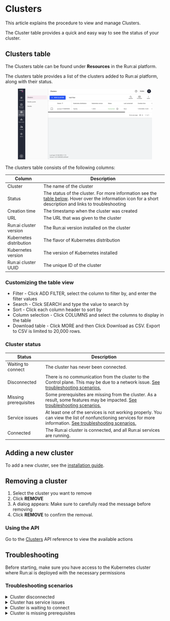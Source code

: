 # Clusters

This article explains the procedure to view and manage Clusters.

The Cluster table provides a quick and easy way to see the status of your cluster.

## Clusters table

The Clusters table can be found under **Resources** in the Run:ai platform.

The clusters table provides a list of the clusters added to Run:ai platform, along with their status.

<figure><img src="../.gitbook/assets/clusters.png" alt=""><figcaption></figcaption></figure>

The clusters table consists of the following columns:

| Column                  | Description                                                                                                                                                                             |
| ----------------------- | --------------------------------------------------------------------------------------------------------------------------------------------------------------------------------------- |
| Cluster                 | The name of the cluster                                                                                                                                                                 |
| Status                  | The status of the cluster. For more information see the [table below](clusters.md#cluster-status). Hover over the information icon for a short description and links to troubleshooting |
| Creation time           | The timestamp when the cluster was created                                                                                                                                              |
| URL                     | The URL that was given to the cluster                                                                                                                                                   |
| Run:ai cluster version  | The Run:ai version installed on the cluster                                                                                                                                             |
| Kubernetes distribution | The flavor of Kubernetes distribution                                                                                                                                                   |
| Kubernetes version      | The version of Kubernetes installed                                                                                                                                                     |
| Run:ai cluster UUID     | The unique ID of the cluster                                                                                                                                                            |

### Customizing the table view

* Filter - Click ADD FILTER, select the column to filter by, and enter the filter values
* Search - Click SEARCH and type the value to search by
* Sort - Click each column header to sort by
* Column selection - Click COLUMNS and select the columns to display in the table
* Download table - Click MORE and then Click Download as CSV. Export to CSV is limited to 20,000 rows.

### Cluster status

| Status                | Description                                                                                                                                                                                          |
| --------------------- | ---------------------------------------------------------------------------------------------------------------------------------------------------------------------------------------------------- |
| Waiting to connect    | The cluster has never been connected.                                                                                                                                                                |
| Disconnected          | There is no communication from the cluster to the Control plane. This may be due to a network issue. [See troubleshooting scenarios.](clusters.md#troubleshooting-scenarios)                         |
| Missing prerequisites | Some prerequisites are missing from the cluster. As a result, some features may be impacted. [See troubleshooting scenarios.](clusters.md#troubleshooting-scenarios)                                 |
| Service issues        | At least one of the services is not working properly. You can view the list of nonfunctioning services for more information. [See troubleshooting scenarios.](clusters.md#troubleshooting-scenarios) |
| Connected             | The Run:ai cluster is connected, and all Run:ai services are running.                                                                                                                                |

## Adding a new cluster

To add a new cluster, see the [installation guide](../saas-installation/installation/install-using-helm.md).

## Removing a cluster

1. Select the cluster you want to remove
2. Click **REMOVE**
3. A dialog appears: Make sure to carefully read the message before removing
4. Click **REMOVE** to confirm the removal.

### Using the API

Go to the [Clusters](https://app.run.ai/api/docs#tag/Clusters) API reference to view the available actions

## Troubleshooting

Before starting, make sure you have access to the Kubernetes cluster where Run:ai is deployed with the necessary permissions

### Troubleshooting scenarios

<details>

<summary>Cluster disconnected</summary>

**Description:** When the cluster's status is ‘disconnected’, there is no communication from the cluster services reaching the Run:ai Platform. This may be due to networking issues or issues with Run:ai services.

**Mitigation:**

1. Check Run:ai’s services status:
   1. Open your terminal
   2. Make sure you have access to the Kubernetes cluster with permissions to view pods
   3.  Copy and paste the following command to verify that Run:ai’s services are running:

       ```bash
       kubectl get pods -n runai | grep -E 'runai-agent|cluster-sync|assets-sync'
       ```
   4. If any of the services are not running, see the ‘cluster has service issues’ scenario.
2. **Check the network connection**
   1. Open your terminal
   2. Make sure you have access to the Kubernetes cluster with permissions to create pods
   3.  Copy and paste the following command to create a connectivity check pod:

       ```bash
       kubectl run control-plane-connectivity-check -n runai --image=wbitt/network-multitool --command -- /bin/sh -c 'curl -sSf <control-plane-endpoint> > /dev/null && echo "Connection Successful" || echo "Failed connecting to the Control Plane"'
       ```
   4. Replace `<control-plane-endpoint>` with the URL of the Control Plane in your environment. If the pod fails to connect to the Control Plane, check for potential network policies
3. **Check and modify the network policies**
   1. Open your terminal
   2.  Copy and paste the following command to check the existence of network policies:

       ```bash
       kubectl get networkpolicies -n runai
       ```
   3.  Review the policies to ensure that they allow traffic from the Run:ai namespace to the Control Plane. If necessary, update the policies to allow the required traffic

       Example of allowing traffic:

       ```yaml
       apiVersion: networking.k8s.io/v1
       kind: NetworkPolicy
       metadata:
         name: allow-control-plane-traffic
         namespace: runai
       spec:
         podSelector:
           matchLabels:
             app: runai
         policyTypes:
           - Ingress
           - Egress
         egress:
           - to:
               - ipBlock:
                   cidr: <control-plane-ip-range>
             ports:
               - protocol: TCP
                 port: <control-plane-port>
         ingress:
           - from:
               - ipBlock:
                   cidr: <control-plane-ip-range>
             ports:
               - protocol: TCP
                 port: <control-plane-port>
       ```
   4. Check infrastructure-level configurations:
      * Ensure that firewall rules and security groups allow traffic between your Kubernetes cluster and the Control Plane
      * Verify required ports and protocols:
        * Ensure that the necessary ports and protocols for Run:ai’s services are not blocked by any firewalls or security groups
4. **Check Run:ai services logs**
   1. Open your terminal
   2. Make sure you have access to the Kubernetes cluster with permissions to view logs
   3.  Copy and paste the following commands to view the logs of the Run:ai services:

       ```bash
       kubectl logs deployment/runai-agent -n runai
       kubectl logs deployment/cluster-sync -n runai
       kubectl logs deployment/assets-sync -n runai
       ```
   4. Try to identify the problem from the logs. If you cannot resolve the issue, continue to the next step.
5.  **Diagnosing internal network issues:**\
    Run:ai operates on Kubernetes, which uses its internal subnet and DNS services for communication between pods and services. If you find connectivity issues in the logs, the problem might be related to Kubernetes' internal networking.

    To diagnose DNS or connectivity issues, you can start a debugging \{{glossary.Pod\}} with networking utilities:

    1.  Copy the following command to your terminal, to start a pod with networking tools:

        ```bash
        kubectl run -i --tty netutils --image=dersimn/netutils -- bash
        ```

        This command creates an interactive pod (`netutils`) where you can use networking commands like `ping`, `curl`, `nslookup`, etc., to troubleshoot network issues.
    2. Use this pod to perform network resolution tests and other diagnostics to identify any DNS or connectivity problems within your Kubernetes \{{glossary.Cluster\}}.
6. **Contact Run:ai’s support**
   * If the issue persists, [contact Run:ai’s support](https://runai.my.salesforce-sites.com/casesupport/CreateCaseForm?email=test@run.ai) for assistance.

</details>

<details>

<summary>Cluster has service issues</summary>

**Description:** When a cluster's status is ‘Has service issues\`, it means that one or more Run:ai services running in the cluster are not available.

**Mitigation:**

1. **Verify non-functioning services**
   1. Open your terminal
   2. Make sure you have access to the Kubernetes cluster with permissions to view the `runaiconfig` resource
   3.  Copy and paste the following command to determine which services are not functioning:

       ```bash
       kubectl get runaiconfig -n runai runai -ojson | jq -r '.status.conditions | map(select(.type == "Available"))'
       ```
2. **Check for Kubernetes events**
   1. Open your terminal
   2. Make sure you have access to the Kubernetes cluster with permissions to view events
   3. Copy and paste the following command to get all [Kubernetes events](https://kubernetes.io/docs/reference/kubernetes-api/cluster-resources/event-v1/):
3. **Inspect resource details**
   1. Open your terminal
   2. Make sure you have access to the Kubernetes cluster with permissions to describe resources
   3.  Copy and paste the following command to check the details of the required resource:

       ```bash
       kubectl describe <resource_type> <name>
       ```
4. **Contact Run:ai’s Support**
   * If the issue persists, contact [contact Run:ai’s support](https://runai.my.salesforce-sites.com/casesupport/CreateCaseForm?email=test@run.ai) for assistance.

</details>

<details>

<summary>Cluster is waiting to connect</summary>

**Description:** When the cluster's status is ‘waiting to connect’, it means that no communication from the cluster services reaches the Run:ai Platform. This may be due to networking issues or issues with Run:ai services.

**Mitigation:**

1. **Check Run:ai’s services status**
   1. Open your terminal
   2. Make sure you have access to the Kubernetes cluster with permissions to view pods
   3.  Copy and paste the following command to verify that Run:ai’s services are running:

       ```bash
       kubectl get pods -n runai | grep -E 'runai-agent|cluster-sync|assets-sync'
       ```
   4. If any of the services are not running, see the ‘cluster has service issues’ scenario.
2. **Check the network connection**
   1. Open your terminal
   2. Make sure you have access to the Kubernetes cluster with permissions to create pods
   3.  Copy and paste the following command to create a connectivity check pod:

       ```bash
       kubectl run control-plane-connectivity-check -n runai --image=wbitt/network-multitool --command -- /bin/sh -c 'curl -sSf <control-plane-endpoint> > /dev/null && echo "Connection Successful" || echo "Failed connecting to the Control Plane"'
       ```
   4. Replace `<control-plane-endpoint>` with the URL of the Control Plane in your environment. If the pod fails to connect to the Control Plane, check for potential network policies:
3. **Check and modify the network policies**
   1. Open your terminal
   2.  Copy and paste the following command to check the existence of network policies:

       ```bash
       kubectl get networkpolicies -n runai
       ```
   3. Review the policies to ensure that they allow traffic from the Run:ai namespace to the Control Plane. If necessary, update the policies to allow the required traffic
   4.  Example of allowing traffic:

       ```yaml
       apiVersion: networking.k8s.io/v1
       kind: NetworkPolicy
       metadata:
         name: allow-control-plane-traffic
         namespace: runai
       spec:
         podSelector:
           matchLabels:
             app: runai
         policyTypes:
           - Ingress
           - Egress
         egress:
           - to:
               - ipBlock:
                   cidr: <control-plane-ip-range>
             ports:
               - protocol: TCP
                 port: <control-plane-port>
         ingress:
           - from:
               - ipBlock:
                   cidr: <control-plane-ip-range>
             ports:
               - protocol: TCP
                 port: <control-plane-port>
       ```
   5. Check infrastructure-level configurations:
   6. Ensure that firewall rules and security groups allow traffic between your Kubernetes cluster and the Control Plane
   7. Verify required ports and protocols:
      * Ensure that the necessary ports and protocols for Run:ai’s services are not blocked by any firewalls or security groups
4. **Check Run:ai services logs**
   1. Open your terminal
   2. Make sure you have access to the Kubernetes cluster with permissions to view logs
   3.  Copy and paste the following commands to view the logs of the Run:ai services:

       ```bash
       kubectl logs deployment/runai-agent -n runai
       kubectl logs deployment/cluster-sync -n runai
       kubectl logs deployment/assets-sync -n runai
       ```
   4. Try to identify the problem from the logs. If you cannot resolve the issue, continue to the next step
5. **Contact Run:ai’s support**
   * If the issue persists, [contact Run:ai’s support](https://runai.my.salesforce-sites.com/casesupport/CreateCaseForm?email=test@run.ai) for assistance

</details>

<details>

<summary>Cluster is missing prerequisites</summary>

**Description:** When a cluster's status displays Missing prerequisites, it indicates that at least one of the Mandatory Prerequisites has not been fulfilled. In such cases, Run:ai services may not function properly.

**Mitigation:**

If you have ensured that all prerequisites are installed and the status still shows _missing prerequisites_, follow these steps:

1. Check the message in the Run:ai platform for further details regarding the missing prerequisites.
2. **Inspect the** `runai-public` ConfigMap:
   1.  Open your terminal. In the terminal, type the following command to list all ConfigMaps in the `runai-public` namespace:

       ```bash
       kubectl get configmap -n runai-public
       ```
3. **Describe the ConfigMap**
   1. Locate the ConfigMap named `runai-public` from the list
   2.  To view the detailed contents of this ConfigMap, type the following command:

       ```bash
       kubectl describe configmap runai-public -n runai-public
       ```
4. **Find Missing Prerequisites**
   1. In the output displayed, look for a section labeled `dependencies.required`
   2. This section provides detailed information about any missing resources or prerequisites. Review this information to identify what is needed
5. **Contact Run:ai’s support**
   * If the issue persists, [contact Run:ai’s support](https://runai.my.salesforce-sites.com/casesupport/CreateCaseForm?email=test@run.ai) for assistance

</details>
